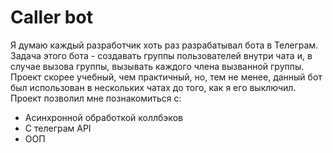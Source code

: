 # Caller bot

Я думаю каждый разработчик хоть раз разрабатывал бота в Телеграм. Задача этого бота - создавать группы пользователей внутри чата и, в случае вызова группы, вызывать каждого члена вызванной группы. Проект скорее учебный, чем практичный, но, тем не менее, данный бот был использован в нескольких чатах до того, как я его выключил. Проект позволил мне познакомиться с:

 - Асинхронной обработкой коллбэков
 - С телеграм API
 - ООП
